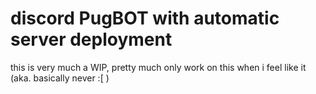 # discord PugBOT with automatic server deployment

this is very much a WIP, pretty much only work on this when i feel like it (aka. basically never :[ )
